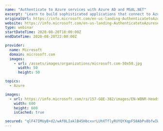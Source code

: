```yaml
---
name: "Authenticate to Azure services with Azure AD and MSAL.NET"
excerpt: "Learn to build sophisticated applications that connect to Azure services or the Microsoft Graph."
originalUrl: https://info.microsoft.com/en-us-landing-AuthenticatetoAzureserviceswithAzureADandMSALNET-none.html
website: https://info.microsoft.com/en-us-landing-AuthenticatetoAzureserviceswithAzureADandMSALNET-none.html
type: webinar
startDateTime: 2020-08-20T18:00:00Z
endDateTime: 2020-08-20T22:00:00Z

provider:
  name: Microsoft
  domain: microsoft.com
  images:
    - url: /assets/images/organizations/microsoft.com-50x50.jpg
      width: 50
      height: 50

topics:
  - Azure

images:
  - url: https://info.microsoft.com/rs/157-GQE-382/images/EN-WBNR-Headshot-AuthenticatetoAzureserviceswithAzureADandMSALNET-ST230294.jpg
    width: 600
    height: 600
    isCached: true

secured: "qlF47IMUyB+d2/wAf0LIaklB45HbcxvrLUhXTflyRUYQYXqpF58AbPv8bfwIWoC5tr32OW3pJ54QgvxGf9d9hqBwiB4e0Ezf5fgbuOONgg60D4wDoSSW8nx0+jDE+miO4mppSyW2co42iMbUhXi3uBJdleUKjRmuRGyC+yTUDYSqSvCtxtIOJm0n84VpQEihWasYeLtvYTXBQA7tTAiclprMVZ00//On3YcVrPN3NJ+Ay5hOvRuY6GGgWb80RhHee6lRPrXYHnDb1UMay05KTWhmbR/2ztktiWTDS/tlNKTPvP7wEBgQgVG+Ly7GG27S3sIzzqNI+V18vMfzwm/HJw==;FzG4K32u24jy6/QF9vRmqA=="
---
```


